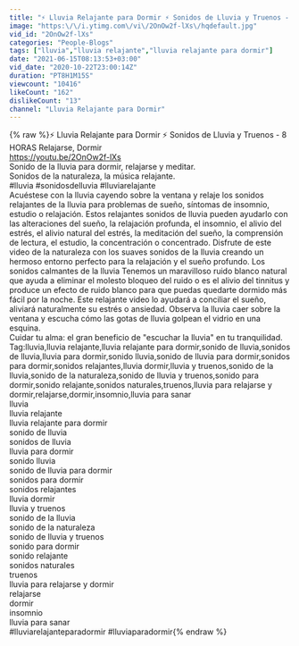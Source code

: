 ```yaml
---
title: "⚡ Lluvia Relajante para Dormir ⚡ Sonidos de Lluvia y Truenos - 8 HORAS Relajarse, Dormir"
image: "https:\/\/i.ytimg.com\/vi\/2OnOw2f-lXs\/hqdefault.jpg"
vid_id: "2OnOw2f-lXs"
categories: "People-Blogs"
tags: ["lluvia","lluvia relajante","lluvia relajante para dormir"]
date: "2021-06-15T08:13:53+03:00"
vid_date: "2020-10-22T23:00:14Z"
duration: "PT8H1M15S"
viewcount: "10416"
likeCount: "162"
dislikeCount: "13"
channel: "Lluvia Relajante para Dormir"
---
```

{% raw %}⚡ Lluvia Relajante para Dormir ⚡ Sonidos de Lluvia y Truenos - 8 HORAS Relajarse, Dormir<br /><a rel="nofollow" target="blank" href="https://youtu.be/2OnOw2f-lXs">https://youtu.be/2OnOw2f-lXs</a><br />Sonido de la lluvia para dormir, relajarse y meditar.<br />Sonidos de la naturaleza,  la música relajante.<br />#lluvia  #sonidosdelluvia  #lluviarelajante<br />Acuéstese con la lluvia cayendo sobre la ventana y relaje los sonidos relajantes de la lluvia para problemas de sueño, síntomas de insomnio, estudio o relajación. Estos relajantes sonidos de lluvia pueden ayudarlo con las alteraciones del sueño, la relajación profunda, el insomnio, el alivio del estrés, el alivio natural del estrés, la meditación del sueño, la comprensión de lectura, el estudio, la concentración o concentrado. Disfrute de este video de la naturaleza con los suaves sonidos de la lluvia creando un hermoso entorno perfecto para la relajación y el sueño profundo. Los sonidos calmantes de la lluvia Tenemos un maravilloso ruido blanco natural que ayuda a eliminar el molesto bloqueo del ruido o es el alivio del tinnitus y produce un efecto de ruido blanco para que puedas quedarte dormido más fácil por la noche. Este relajante video lo ayudará a conciliar el sueño, aliviará naturalmente su estrés o ansiedad. Observa la lluvia caer sobre la ventana y escucha cómo las gotas de lluvia golpean el vidrio en una esquina.<br />Cuidar tu alma: el gran beneficio de &quot;escuchar la lluvia&quot; en tu tranquilidad.<br />Tag:lluvia,lluvia relajante,lluvia relajante para dormir,sonido de lluvia,sonidos de lluvia,lluvia para dormir,sonido lluvia,sonido de lluvia para dormir,sonidos para dormir,sonidos relajantes,lluvia dormir,lluvia y truenos,sonido de la lluvia,sonido de la naturaleza,sonido de lluvia y truenos,sonido para dormir,sonido relajante,sonidos naturales,truenos,lluvia para relajarse y dormir,relajarse,dormir,insomnio,lluvia para sanar<br />lluvia<br />lluvia relajante<br />lluvia relajante para dormir<br />sonido de lluvia<br />sonidos de lluvia<br />lluvia para dormir<br />sonido lluvia<br />sonido de lluvia para dormir<br />sonidos para dormir<br />sonidos relajantes<br />lluvia dormir<br />lluvia y truenos<br />sonido de la lluvia<br />sonido de la naturaleza<br />sonido de lluvia y truenos<br />sonido para dormir<br />sonido relajante<br />sonidos naturales<br />truenos<br />lluvia para relajarse y dormir<br />relajarse<br />dormir<br />insomnio<br />lluvia para sanar<br />#lluviarelajanteparadormir  #lluviaparadormir{% endraw %}
